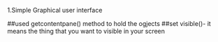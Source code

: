 1.Simple Graphical user interface 

##used getcontentpane() method to hold the ogjects
##set visible()- it means the thing that you want to visible in your screen
